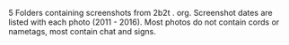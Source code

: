 5 Folders containing screenshots from 2b2t . org. 
Screenshot dates are listed with each photo (2011 - 2016).
Most photos do not contain cords or nametags, most contain chat and signs.
